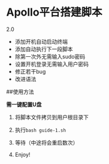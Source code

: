 # Apollo平台搭建脚本
2.0

- 添加开机自动启动终端
- 添加自动执行下一段脚本
- 除第一次外无需输入sudo密码
- 设置开机登录无需输入用户密码
- 修正若干bug
- 改进语法

##使用方法

**需一键配置U盘**

1. 将脚本文件拷贝到用户根目录下

2. 执行`bash guide-1.sh`

3. 等待（中途将会重启数次）

4. Enjoy!
